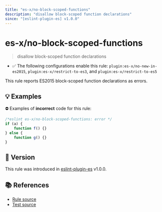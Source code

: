 ```yaml
---
title: "es-x/no-block-scoped-functions"
description: "disallow block-scoped function declarations"
since: "[eslint-plugin-es] v1.0.0"
---
```


# es-x/no-block-scoped-functions
> disallow block-scoped function declarations

- ✅ The following configurations enable this rule: `plugin:es-x/no-new-in-es2015`, `plugin:es-x/restrict-to-es3`, and `plugin:es-x/restrict-to-es5`

This rule reports ES2015 block-scoped function declarations as errors.

## 💡 Examples

⛔ Examples of **incorrect** code for this rule:

<eslint-playground type="bad">

```js
/*eslint es-x/no-block-scoped-functions: error */
if (a) {
    function f() {}
} else {
    function g() {}
}
```

</eslint-playground>

## 🚀 Version

This rule was introduced in [eslint-plugin-es] v1.0.0.

[eslint-plugin-es]: https://github.com/mysticatea/eslint-plugin-es

## 📚 References

- [Rule source](https://github.com/eslint-community/eslint-plugin-es-x/blob/master/lib/rules/no-block-scoped-functions.js)
- [Test source](https://github.com/eslint-community/eslint-plugin-es-x/blob/master/tests/lib/rules/no-block-scoped-functions.js)
